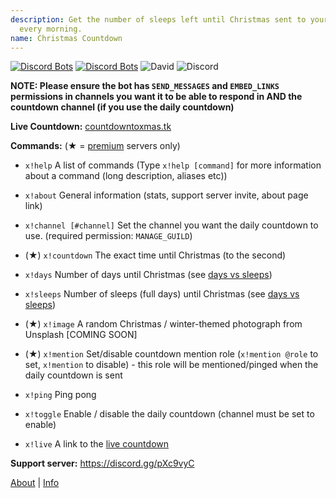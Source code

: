 ```yaml
---
description: Get the number of sleeps left until Christmas sent to your selected channel
  every morning.
name: Christmas Countdown
---
```


[![Discord Bots](https://discordbots.org/api/widget/status/509851616216875019.svg)](https://discordbots.org/bot/509851616216875019)   [![Discord Bots](https://discordbots.org/api/widget/servers/509851616216875019.svg)](https://discordbots.org/bot/509851616216875019) ![David](https://img.shields.io/david/eartharoid/ChristmasCountdownBot?style=flat) ![Discord](https://img.shields.io/discord/451745464480432129?color=%237289DA&label=Discord&logo=discord&logoColor=white)


**NOTE: Please ensure the bot has `SEND_MESSAGES` and `EMBED_LINKS` permissions in channels you want it to be able to respond in AND the countdown channel (if you use the daily countdown)**


**Live Countdown:** [countdowntoxmas.tk](https://www.countdowntoxmas.tk/?utm_source=terminal.ink&utm_medium=readme&utm_campaign=live)

__**Commands:**__ (★ = [premium](https://www.countdowntoxmas.tk/donate/?utm_source=terminal.ink&utm_medium=readme&utm_campaign=commands) servers only)

* `x!help` A list of commands (Type `x!help [command]` for more information about a command (long description, aliases etc))

* `x!about` General information (stats, support server invite, about page link)

* `x!channel [#channel]` Set the channel you want the daily countdown to use. (required permission: `MANAGE_GUILD`)

* (★) `x!countdown` The exact time until Christmas (to the second)

* `x!days` Number of days until Christmas (see [days vs sleeps](https://www.countdowntoxmas.tk/understanding/days-vs-sleeps/?utm_source=terminal.ink&utm_medium=readme&utm_campaign=commands))

* `x!sleeps` Number of sleeps (full days) until Christmas (see [days vs sleeps](https://www.countdowntoxmas.tk/understanding/days-vs-sleeps/?utm_source=terminal.ink&utm_medium=readme&utm_campaign=commands))

* (★) `x!image` A random Christmas / winter-themed photograph from Unsplash [COMING SOON]

* (★) `x!mention` Set/disable countdown mention role (`x!mention @role` to set, `x!mention` to disable) - this role will be mentioned/pinged when the daily countdown is sent

* `x!ping` Ping pong

* `x!toggle` Enable / disable the daily countdown (channel must be set to enable)

* `x!live` A link to the [live countdown](https://www.countdowntoxmas.tk/understanding/days-vs-sleeps/?utm_source=terminal.ink&utm_medium=readme&utm_campaign=commands)


**Support server:** https://discord.gg/pXc9vyC

[About](https://www.countdowntoxmas.tk/about/?utm_source=terminal.ink&utm_medium=readme&utm_campaign=about) | [Info](https://www.countdowntoxmas.tk/discord/?utm_source=terminal.ink&utm_medium=readme&utm_campaign=info)
